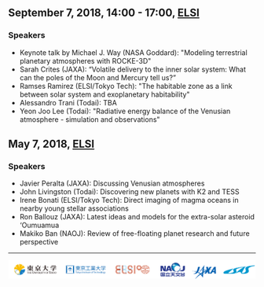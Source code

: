 ## September 7, 2018, 14:00 - 17:00, [ELSI](http://elsi.jp/)
### Speakers
- Keynote talk by Michael J. Way (NASA Goddard): "Modeling terrestrial planetary atmospheres with ROCKE-3D"
- Sarah Crites (JAXA): “Volatile delivery to the inner solar system: What can the poles of the Moon and Mercury tell us?”
- Ramses Ramirez (ELSI/Tokyo Tech): "The habitable zone as a link between solar system and exoplanetary habitability"
- Alessandro Trani (Todai): TBA
- Yeon Joo Lee (Todai): "Radiative energy balance of the Venusian atmosphere - simulation and observations"

## May 7, 2018, [ELSI](http://elsi.jp/)
### Speakers
- Javier Peralta (JAXA): Discussing Venusian atmospheres
- John Livingston (Todai): Discovering new planets with K2 and TESS
- Irene Bonati (ELSI/Tokyo Tech): Direct imaging of magma oceans in nearby young stellar associations
- Ron Ballouz (JAXA): Latest ideas and models for the extra-solar asteroid ‘Oumuamua
- Makiko Ban (NAOJ): Review of free-floating planet research and future perspective

---
![](images/logos.png)

